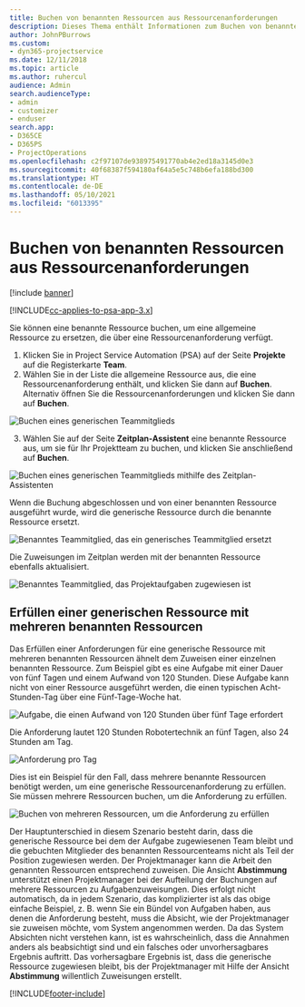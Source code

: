 ```yaml
---
title: Buchen von benannten Ressourcen aus Ressourcenanforderungen
description: Dieses Thema enthält Informationen zum Buchen von benannten Ressourcen für eine generische Ressourcenanforderung.
author: JohnPBurrows
ms.custom:
- dyn365-projectservice
ms.date: 12/11/2018
ms.topic: article
ms.author: ruhercul
audience: Admin
search.audienceType:
- admin
- customizer
- enduser
search.app:
- D365CE
- D365PS
- ProjectOperations
ms.openlocfilehash: c2f97107de938975491770ab4e2ed18a3145d0e3
ms.sourcegitcommit: 40f68387f594180af64a5e5c748b6efa188bd300
ms.translationtype: HT
ms.contentlocale: de-DE
ms.lasthandoff: 05/10/2021
ms.locfileid: "6013395"
---
```

# <a name="book-named-resources-from-resource-requirements"></a>Buchen von benannten Ressourcen aus Ressourcenanforderungen

[!include [banner](../includes/psa-now-project-operations.md)]

[!INCLUDE[cc-applies-to-psa-app-3.x](../includes/cc-applies-to-psa-app-3x.md)]

Sie können eine benannte Ressource buchen, um eine allgemeine Ressource zu ersetzen, die über eine Ressourcenanforderung verfügt.

1. Klicken Sie in Project Service Automation (PSA) auf der Seite **Projekte** auf die Registerkarte **Team**.
2. Wählen Sie in der Liste die allgemeine Ressource aus, die eine Ressourcenanforderung enthält, und klicken Sie dann auf **Buchen**. Alternativ öffnen Sie die Ressourcenanforderungen und klicken Sie dann auf **Buchen**.


![Buchen eines generischen Teammitglieds](media/RM-how-to-14.png)


3. Wählen Sie auf der Seite **Zeitplan-Assistent** eine benannte Ressource aus, um sie für Ihr Projektteam zu buchen, und klicken Sie anschließend auf **Buchen**.

![Buchen eines generischen Teammitglieds mithilfe des Zeitplan-Assistenten](media/RM-how-to-15.png)

Wenn die Buchung abgeschlossen und von einer benannten Ressource ausgeführt wurde, wird die generische Ressource durch die benannte Ressource ersetzt.

![Benanntes Teammitglied, das ein generisches Teammitglied ersetzt](media/RM-how-to-16.png)

Die Zuweisungen im Zeitplan werden mit der benannten Ressource ebenfalls aktualisiert.

![Benanntes Teammitglied, das Projektaufgaben zugewiesen ist](media/RM-how-to-17.png)

## <a name="fulfill-a-generic-resource-with-multiple-named-resources"></a>Erfüllen einer generischen Ressource mit mehreren benannten Ressourcen
Das Erfüllen einer Anforderungen für eine generische Ressource mit mehreren benannten Ressourcen ähnelt dem Zuweisen einer einzelnen benannten Ressource. Zum Beispiel gibt es eine Aufgabe mit einer Dauer von fünf Tagen und einem Aufwand von 120 Stunden. Diese Aufgabe kann nicht von einer Ressource ausgeführt werden, die einen typischen Acht-Stunden-Tag über eine Fünf-Tage-Woche hat. 

![Aufgabe, die einen Aufwand von 120 Stunden über fünf Tage erfordert](media/RM-how-to-21.png)

Die Anforderung lautet 120 Stunden Robotertechnik an fünf Tagen, also 24 Stunden am Tag.

![Anforderung pro Tag](media/RM-how-to-22.png)

Dies ist ein Beispiel für den Fall, dass mehrere benannte Ressourcen benötigt werden, um eine generische Ressourcenanforderung zu erfüllen. Sie müssen mehrere Ressourcen buchen, um die Anforderung zu erfüllen.

![Buchen von mehreren Ressourcen, um die Anforderung zu erfüllen](media/RM-how-to-23.png)

Der Hauptunterschied in diesem Szenario besteht darin, dass die generische Ressource bei dem der Aufgabe zugewiesenen Team bleibt und die gebuchten Mitglieder des benannten Ressourcenteams nicht als Teil der Position zugewiesen werden. Der Projektmanager kann die Arbeit den genannten Ressourcen entsprechend zuweisen. Die Ansicht **Abstimmung** unterstützt einen Projektmanager bei der Aufteilung der Buchungen auf mehrere Ressourcen zu Aufgabenzuweisungen. Dies erfolgt nicht automatisch, da in jedem Szenario, das komplizierter ist als das obige einfache Beispiel, z. B. wenn Sie ein Bündel von Aufgaben haben, aus denen die Anforderung besteht, muss die Absicht, wie der Projektmanager sie zuweisen möchte, vom System angenommen werden. Da das System Absichten nicht verstehen kann, ist es wahrscheinlich, dass die Annahmen anders als beabsichtigt sind und ein falsches oder unvorhersagbares Ergebnis auftritt. Das vorhersagbare Ergebnis ist, dass die generische Ressource zugewiesen bleibt, bis der Projektmanager mit Hilfe der Ansicht **Abstimmung** willentlich Zuweisungen erstellt.




[!INCLUDE[footer-include](../includes/footer-banner.md)]
